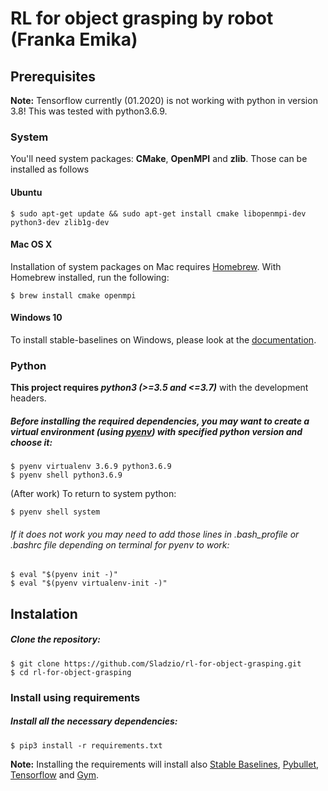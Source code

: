 # RL for object grasping by robot (Franka Emika)


## Prerequisites

**Note:** Tensorflow currently (01.2020) is not working with python in version 3.8! This was tested with python3.6.9.


### System

You'll need system packages: **CMake**, **OpenMPI** and **zlib**. Those can be installed as follows

#### Ubuntu

```
$ sudo apt-get update && sudo apt-get install cmake libopenmpi-dev python3-dev zlib1g-dev
```

#### Mac OS X
Installation of system packages on Mac requires [Homebrew](https://brew.sh). With Homebrew installed, run the following:
```
$ brew install cmake openmpi
```

#### Windows 10

To install stable-baselines on Windows, please look at the [documentation](https://stable-baselines.readthedocs.io/en/master/guide/install.html#prerequisites).


### Python

**This project requires _python3 (>=3.5 and <=3.7)_** with the development headers.

##### Before installing the required dependencies, you may want to create a virtual environment (using [pyenv](https://github.com/pyenv/pyenv)) with specified python version and choose it:
```
$ pyenv virtualenv 3.6.9 python3.6.9
$ pyenv shell python3.6.9
```
(After work) To return to system python:
```
$ pyenv shell system
```
###### If it does not work you may need to add those lines in *.bash_profile* or .bashrc file depending on terminal for pyenv to work:
    
```
$ eval "$(pyenv init -)"
$ eval "$(pyenv virtualenv-init -)"
```


## Instalation

##### Clone the repository:
```
$ git clone https://github.com/Sladzio/rl-for-object-grasping.git
$ cd rl-for-object-grasping
```

### Install using requirements
##### Install all the necessary dependencies:
```
$ pip3 install -r requirements.txt
```
**Note:** Installing the requirements will install also [Stable Baselines](https://github.com/hill-a/stable-baselines), [Pybullet](https://github.com/bulletphysics/bullet3), [Tensorflow](https://github.com/tensorflow/tensorflow) and [Gym](https://github.com/openai/gym).

